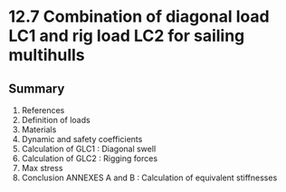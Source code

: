 # 12.7 Combination of diagonal load LC1 and rig load LC2 for sailing multihulls
## Summary
1. References 
2. Definition of loads 
3. Materials
4. Dynamic and safety coefficients 
5. Calculation of GLC1 : Diagonal swell 
6. Calculation of GLC2 : Rigging forces 
7. Max stress 
8. Conclusion ANNEXES A and B : Calculation of equivalent stiffnesses

